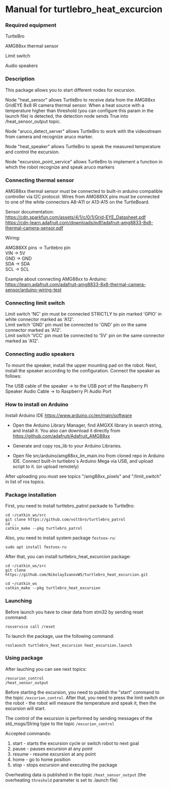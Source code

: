 # Manual for turtlebro_heat_excurcion

### Required equipment

TurtleBro

AMG88xx thermal sensor

Limit switch

Audio speakers

### Description

This package allows you to start different nodes for excursion.

Node "heat_sensor" allows TurtleBro to receive data from the AMG88xx GridEYE 8x8 IR camera thermal sensor. When a heat source with a temperature higher than threshold (you can configure this param in the launch file) is detected, the detection node sends True into /heat_sensor_output topic.

Node "aruco_detect_server" allows TurtleBro to work with the videostream from camera and recognize aruco marker.

Node "heat_speaker" allows TurtleBro to speak the measured temperature and control the excursion. 

Node "excursion_point_service" allows TurtleBro to implement a function in which the robot recognize and speak aruco markers


### Connecting thermal sensor

AMG88xx thermal sensor   must be connected to built-in arduino compatible controller via I2C protocol. Wires from AMG88XX pins must be connected to one of the white connectors A8-A11 or A13-A15 on the TurtleBoard.

Sensor documentation:  
https://cdn.sparkfun.com/assets/4/1/c/0/1/Grid-EYE_Datasheet.pdf  
https://cdn-learn.adafruit.com/downloads/pdf/adafruit-amg8833-8x8-thermal-camera-sensor.pdf  

Wiring:  

AMG88XX pins -> Turtlebro pin  
VIN -> 5V  
GND -> GND  
SDA -> SDA  
SCL -> SCL  

Example about connecting AMG88xx to Arduino:  
https://learn.adafruit.com/adafruit-amg8833-8x8-thermal-camera-sensor/arduino-wiring-test  


### Connecting limit switch

Limit switch 'NC' pin must be connected STRICTLY to pin marked 'GPIO' in  white connector marked as 'A12'.   
Limit switch 'GND' pin must be connected to 'GND' pin on the same connector marked as 'A12'.  
Limit switch 'VCC' pin must be connected to '5V' pin on the same connector marked as 'A12'.  

### Connecting audio speakers

To mount the speaker, install the upper mounting pad on the robot. Next, install the speaker according to the configuration. Connect the speaker as follows:

The USB cable of the speaker -> to the USB port of the Raspberry Pi
Speaker Audio Cable -> to Raspberry Pi Audio Port

### How to install on Arduino

Install Arduino IDE https://www.arduino.cc/en/main/software  
 - Open the Arduino Library Manager, find AMGXX library in search string, and install it. You also can download it directly from https://github.com/adafruit/Adafruit_AMG88xx  

 - Generate and copy ros_lib to your Arduino Libraries.

 - Open file src/arduino/amg88xx_lm_main.ino from cloned repo in Arduino IDE.
Connect built-in turtlebro`s Arduino Mega via USB, and upload script to it.
(or upload remotely)

After uploading you must see topics "/amg88xx_pixels" and "/limit_switch" in list of ros topics.

### Package installation

First, you need to install turtlebro_patrol packade to TurtleBro:

```
cd ~/catkin_ws/src
git clone https://github.com/voltbro/turtlebro_patrol
cd ..
catkin_make --pkg turtlebro_patrol
```
Also, you need to install system package ```festvox-ru```:

```
sudo apt install festvox-ru
```

After that, you can install turtlebro_heat_excurcion package:

```
cd ~/catkin_ws/src
git clone https://github.com/NikolayIvanovWS/turtlebro_heat_excurcion.git

cd ~/catkin_ws
catkin_make --pkg turtlebro_heat_excursion
```

### Launching

Before launch you have to clear data from stm32 by sending reset command:

```
rosservice call /reset
```
To launch the package, use the following command:
```
roslaunch turtlebro_heat_excursion heat_excursion.launch
```

### Using package

After lauching you can see next topics:

```
/excurion_control
/heat_sensor_output
```

Before starting the excursion, you need to publish the "start" command to the topic ```/excurion_control```. After that, you need to press the limit switch on the robot - the robot will measure the temperature and speak it, then the excursion will start.

The control of the excursion is performed by sending messages of the std_msgs/String type to the topic ```/excurion_control```

Accepted commands:
1. start - starts the excursion cycle or switch robot to next goal
2. pause - pauses excursion at any point
3. resume - resume excursion at any point
4. home - go to home position
5. stop - stops excursion and executing the package

Overheating data is published in the topic ```/heat_sensor_output``` (the overheating ```threshold``` parameter is set to .launch file)

